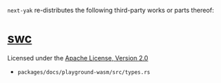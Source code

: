 `next-yak` re-distributes the following third-party works or parts thereof:

# [swc](https://github.com/swc-project/swc)
Licensed under the [Apache License, Version 2.0](http://www.apache.org/licenses/LICENSE-2.0)

 - `packages/docs/playground-wasm/src/types.rs`
